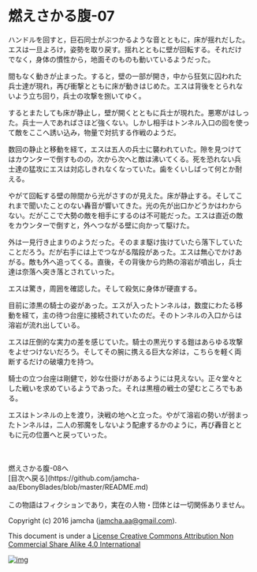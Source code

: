 # 燃えさかる腹-07

ハンドルを回すと，巨石同士がぶつかるような音とともに，床が揺れだした。  
エスは一旦よろけ，姿勢を取り戻す。揺れとともに壁が回転する。それだけ  
でなく，身体の慣性から，地面そのものも動いているようだった。  

間もなく動きが止まった。すると，壁の一部が開き，中から狂気に囚われた  
兵士達が現れ，再び衝撃とともに床が動きはじめた。エスは背後をとられな  
いよう立ち回り，兵士の攻撃を捌いてゆく。  

するとまたしても床が静止し，壁が開くとともに兵士が現れた。悪寒がはしっ  
た。兵士一人であればさほど強くない。しかし相手はトンネル入口の囮を使っ  
て敵をここへ誘い込み，物量で対抗する作戦のようだ。  

数回の静止と移動を経て，エスは五人の兵士に襲われていた。隙を見つけて  
はカウンターで倒すものの，次から次へと敵は沸いてくる。死を恐れない兵  
士達の猛攻にエスは対応しきれなくなっていた。歯をくいしばって何とか耐  
える。  

やがて回転する壁の隙間から光がさすのが見えた。床が静止する。そしてこ  
れまで聞いたことのない轟音が響いてきた。光の先が出口かどうかはわから  
ない。だがここで大勢の敵を相手にするのは不可能だった。エスは直近の敵  
をカウンターで倒すと，外へつながる壁に向かって駆けた。  

外は一見行き止まりのようだった。そのまま駆け抜けていたら落下していた  
ことだろう。だが右手には上でつながる階段があった。エスは無心でかけあ  
がる。敵も外へ追ってくる。直後，その背後から灼熱の溶岩が噴出し，兵士  
達は奈落へ突き落とされていった。  

エスは驚き，周囲を確認した。そして殺気に身体が硬直する。  

目前に漆黒の騎士の姿があった。エスが入ったトンネルは，数度にわたる移  
動を経て，主の待つ台座に接続されていたのだ。そのトンネルの入口からは  
溶岩が流れ出している。  

エスは圧倒的な実力の差を感じていた。騎士の黒光りする鎧はあらゆる攻撃  
をよせつけないだろう。そしてその腕に携える巨大な斧は，こちらを軽く両  
断するだけの破壊力を持つ。  

騎士の立つ台座は剛健で，妙な仕掛けがあるようには見えない。正々堂々と  
した戦いを求めているようであった。それは黒檀の戦士の望むところでもあ  
る。  

エスはトンネルの上を渡り，決戦の地へと立った。やがて溶岩の勢いが弱まっ  
たトンネルは，二人の邪魔をしないよう配慮するかのように，再び轟音とと  
もに元の位置へと戻っていった。  

<br>  
<br>  
燃えさかる腹-08へ  

<br>  
[目次へ戻る](https://github.com/jamcha-aa/EbonyBlades/blob/master/README.md)  
<br>  
<br>  
この物語はフィクションであり，実在の人物・団体とは一切関係ありません。  

Copyright (c) 2016 jamcha (jamcha.aa@gmail.com).  

This document is under a [License Creative Commons Attribution Non Commercial Share Alike 4.0 International](http://creativecommons.org/licenses/by-nc-sa/4.0/deed)  

[![img](http://i.creativecommons.org/l/by-nc-sa/3.0/80x15.png)](http://creativecommons.org/licenses/by-nc-sa/4.0/deed)